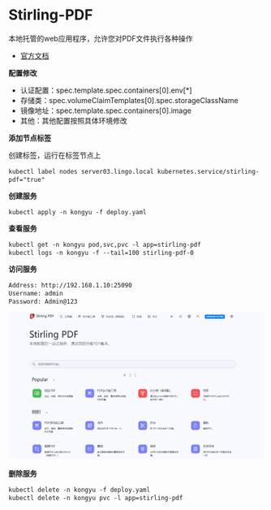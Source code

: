 # Stirling-PDF

本地托管的web应用程序，允许您对PDF文件执行各种操作

- [官方文档](https://www.stirlingpdf.com/)

**配置修改**

- 认证配置：spec.template.spec.containers[0].env[*]
- 存储类：spec.volumeClaimTemplates[0].spec.storageClassName
- 镜像地址：spec.template.spec.containers[0].image
- 其他：其他配置按照具体环境修改

**添加节点标签**

创建标签，运行在标签节点上

```
kubectl label nodes server03.lingo.local kubernetes.service/stirling-pdf="true"
```

**创建服务**

```
kubectl apply -n kongyu -f deploy.yaml
```

**查看服务**

```
kubectl get -n kongyu pod,svc,pvc -l app=stirling-pdf
kubectl logs -n kongyu -f --tail=100 stirling-pdf-0
```

**访问服务**

```
Address: http://192.168.1.10:25090
Username: admin
Password: Admin@123
```

![image-20241206142033653](./assets/image-20241206142033653.png)

**删除服务**

```
kubectl delete -n kongyu -f deploy.yaml
kubectl delete -n kongyu pvc -l app=stirling-pdf
```





